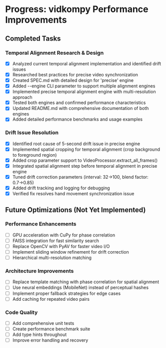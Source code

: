 # Progress: vidkompy Performance Improvements

## Completed Tasks

### Temporal Alignment Research & Design
- [x] Analyzed current temporal alignment implementation and identified drift issues
- [x] Researched best practices for precise video synchronization
- [x] Created SPEC.md with detailed design for 'precise' engine
- [x] Added --engine CLI parameter to support multiple alignment engines
- [x] Implemented precise temporal alignment engine with multi-resolution approach
- [x] Tested both engines and confirmed performance characteristics
- [x] Updated README.md with comprehensive documentation of both engines
- [x] Added detailed performance benchmarks and usage examples

### Drift Issue Resolution
- [x] Identified root cause of 5-second drift issue in precise engine
- [x] Implemented spatial cropping for temporal alignment (crop background to foreground region)
- [x] Added crop parameter support to VideoProcessor.extract_all_frames()
- [x] Integrated spatial alignment step before temporal alignment in precise engine
- [x] Tuned drift correction parameters (interval: 32→100, blend factor: 0.7→0.85)
- [x] Added drift tracking and logging for debugging
- [x] Verified fix resolves hand movement synchronization issue

## Future Optimizations (Not Yet Implemented)

### Performance Enhancements
- [ ] GPU acceleration with CuPy for phase correlation
- [ ] FAISS integration for fast similarity search
- [ ] Replace OpenCV with PyAV for faster video I/O
- [ ] Implement sliding window refinement for drift correction
- [ ] Hierarchical multi-resolution matching

### Architecture Improvements  
- [ ] Replace template matching with phase correlation for spatial alignment
- [ ] Use neural embeddings (MobileNet) instead of perceptual hashes
- [ ] Implement proper fallback strategies for edge cases
- [ ] Add caching for repeated video pairs

### Code Quality
- [ ] Add comprehensive unit tests
- [ ] Create performance benchmark suite
- [ ] Add type hints throughout
- [ ] Improve error handling and recovery